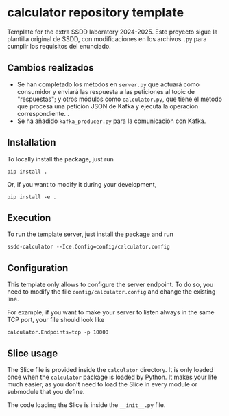 # calculator repository template

Template for the extra SSDD laboratory 2024-2025.
Este proyecto sigue la plantilla original de SSDD, con modificaciones en los archivos `.py` para cumplir los requisitos del enunciado.

## Cambios realizados  
- Se han completado los métodos en `server.py` que actuará como consumidor y enviará las respuesta a las peticiones al topic de "respuestas"; y otros módulos como `calculator.py`, que tiene el metodo que procesa una petición JSON de Kafka y ejecuta la operación correspondiente. .
- Se ha añadido `kafka_producer.py` para la comunicación con Kafka. 

## Installation

To locally install the package, just run

```
pip install .
```

Or, if you want to modify it during your development,

```
pip install -e .
```

## Execution

To run the template server, just install the package and run

```
ssdd-calculator --Ice.Config=config/calculator.config
```

## Configuration

This template only allows to configure the server endpoint. To do so, you need to modify
the file `config/calculator.config` and change the existing line.

For example, if you want to make your server to listen always in the same TCP port, your file
should look like

```
calculator.Endpoints=tcp -p 10000
```

## Slice usage

The Slice file is provided inside the `calculator` directory. It is only loaded once when the `calculator`
package is loaded by Python. It makes your life much easier, as you don't need to load the Slice in every module
or submodule that you define.

The code loading the Slice is inside the `__init__.py` file.

